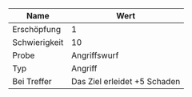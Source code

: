 
| Name          | Wert                         |
| ------------- | ---------------------------- |
| Erschöpfung   | 1                            |
| Schwierigkeit | 10                           |
| Probe         | Angriffswurf                 |
| Typ           | Angriff                      |
| Bei Treffer   | Das Ziel erleidet +5 Schaden |

